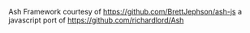 Ash Framework courtesy of https://github.com/BrettJephson/ash-js a javascript port of https://github.com/richardlord/Ash